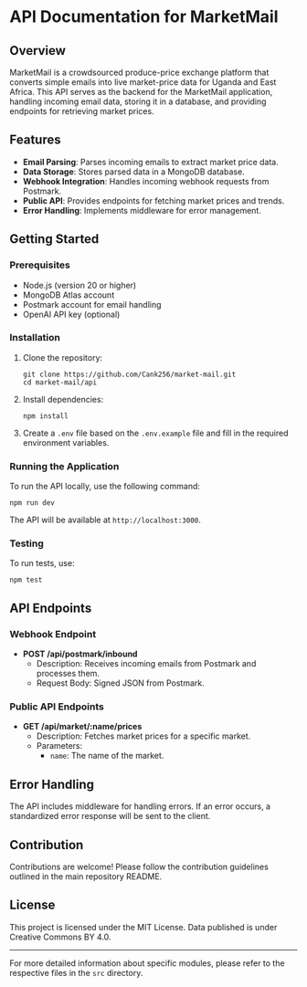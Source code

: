 # API Documentation for MarketMail

## Overview
MarketMail is a crowdsourced produce-price exchange platform that converts simple emails into live market-price data for Uganda and East Africa. This API serves as the backend for the MarketMail application, handling incoming email data, storing it in a database, and providing endpoints for retrieving market prices.

## Features
- **Email Parsing**: Parses incoming emails to extract market price data.
- **Data Storage**: Stores parsed data in a MongoDB database.
- **Webhook Integration**: Handles incoming webhook requests from Postmark.
- **Public API**: Provides endpoints for fetching market prices and trends.
- **Error Handling**: Implements middleware for error management.

## Getting Started

### Prerequisites
- Node.js (version 20 or higher)
- MongoDB Atlas account
- Postmark account for email handling
- OpenAI API key (optional)

### Installation
1. Clone the repository:
   ```
   git clone https://github.com/Cank256/market-mail.git
   cd market-mail/api
   ```

2. Install dependencies:
   ```
   npm install
   ```

3. Create a `.env` file based on the `.env.example` file and fill in the required environment variables.

### Running the Application
To run the API locally, use the following command:
```
npm run dev
```
The API will be available at `http://localhost:3000`.

### Testing
To run tests, use:
```
npm test
```

## API Endpoints

### Webhook Endpoint
- **POST /api/postmark/inbound**
  - Description: Receives incoming emails from Postmark and processes them.
  - Request Body: Signed JSON from Postmark.

### Public API Endpoints
- **GET /api/market/:name/prices**
  - Description: Fetches market prices for a specific market.
  - Parameters:
    - `name`: The name of the market.

## Error Handling
The API includes middleware for handling errors. If an error occurs, a standardized error response will be sent to the client.

## Contribution
Contributions are welcome! Please follow the contribution guidelines outlined in the main repository README.

## License
This project is licensed under the MIT License. Data published is under Creative Commons BY 4.0.

---

For more detailed information about specific modules, please refer to the respective files in the `src` directory.